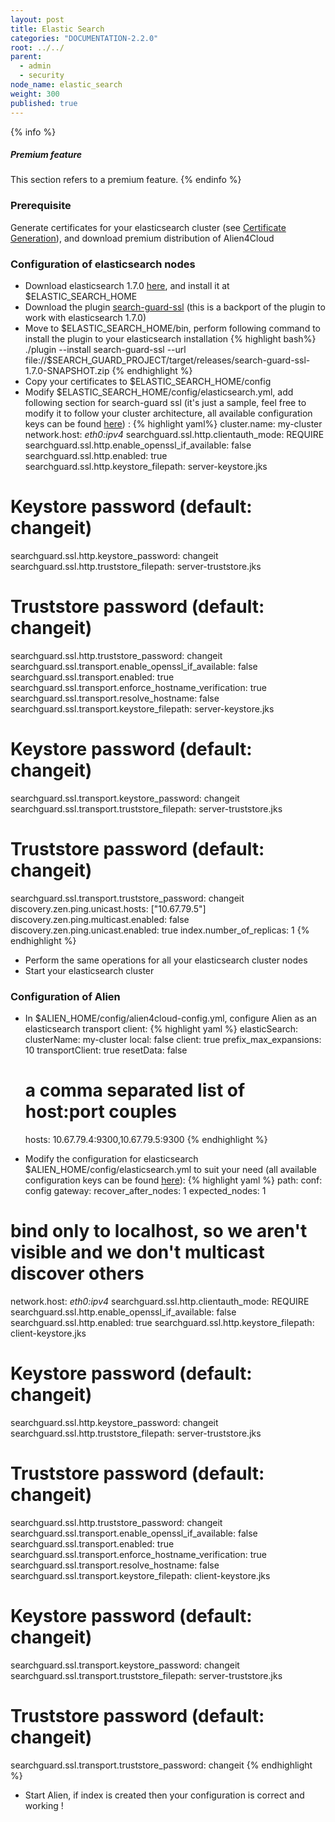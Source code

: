 ```yaml
---
layout: post
title: Elastic Search
categories: "DOCUMENTATION-2.2.0"
root: ../../
parent:
  - admin
  - security
node_name: elastic_search
weight: 300
published: true
---
```


{% info %}
<h5>Premium feature</h5>
This section refers to a premium feature.
{% endinfo %}

### Prerequisite

Generate certificates for your elasticsearch cluster (see [Certificate Generation](#/documentation/2.2.0/admin_guide/certificates.html)), and download premium distribution of Alien4Cloud

### Configuration of elasticsearch nodes

* Download elasticsearch 1.7.0 [here](https://download.elastic.co/elasticsearch/elasticsearch/elasticsearch-1.7.0.tar.gz), and install it at $ELASTIC_SEARCH_HOME
* Download the plugin [search-guard-ssl](http://fastconnect.org/maven/service/local/artifact/maven/redirect?r=opensource&g=com.floragunn&a=search-guard-ssl&v=1.7.0&p=zip) (this is a backport of the plugin to work with elasticsearch 1.7.0)
* Move to  $ELASTIC_SEARCH_HOME/bin, perform following command to install the plugin to your elasticsearch installation
{% highlight bash%}
./plugin --install search-guard-ssl --url file://$SEARCH_GUARD_PROJECT/target/releases/search-guard-ssl-1.7.0-SNAPSHOT.zip
{% endhighlight %}
* Copy your certificates to $ELASTIC_SEARCH_HOME/config
* Modify $ELASTIC_SEARCH_HOME/config/elasticsearch.yml, add following section for search-guard ssl (it's just a sample, feel free to modify it to follow your cluster architecture, all available configuration keys can be found [here](https://github.com/alien4cloud/search-guard-ssl/blob/master/searchguard-ssl-config-template.yml)) :
{% highlight yaml%}
cluster.name: my-cluster
network.host: _eth0:ipv4_
searchguard.ssl.http.clientauth_mode: REQUIRE
searchguard.ssl.http.enable_openssl_if_available: false
searchguard.ssl.http.enabled: true
searchguard.ssl.http.keystore_filepath: server-keystore.jks
# Keystore password (default: changeit)
searchguard.ssl.http.keystore_password: changeit
searchguard.ssl.http.truststore_filepath: server-truststore.jks
# Truststore password (default: changeit)
searchguard.ssl.http.truststore_password: changeit
searchguard.ssl.transport.enable_openssl_if_available: false
searchguard.ssl.transport.enabled: true
searchguard.ssl.transport.enforce_hostname_verification: true
searchguard.ssl.transport.resolve_hostname: false
searchguard.ssl.transport.keystore_filepath: server-keystore.jks
# Keystore password (default: changeit)
searchguard.ssl.transport.keystore_password: changeit
searchguard.ssl.transport.truststore_filepath: server-truststore.jks
# Truststore password (default: changeit)
searchguard.ssl.transport.truststore_password: changeit
discovery.zen.ping.unicast.hosts: ["10.67.79.5"]
discovery.zen.ping.multicast.enabled: false
discovery.zen.ping.unicast.enabled: true
index.number_of_replicas: 1
{% endhighlight %}
* Perform the same operations for all your elasticsearch cluster nodes
* Start your elasticsearch cluster

### Configuration of Alien

* In $ALIEN_HOME/config/alien4cloud-config.yml, configure Alien as an elasticsearch transport client:
{% highlight yaml %}
elasticSearch:
  clusterName: my-cluster
  local: false
  client: true
  prefix_max_expansions: 10
  transportClient: true
  resetData: false
  # a comma separated list of host:port couples
  hosts: 10.67.79.4:9300,10.67.79.5:9300
{% endhighlight %}

* Modify the configuration for elasticsearch $ALIEN_HOME/config/elasticsearch.yml to suit your need (all available configuration keys can be found [here](https://github.com/alien4cloud/search-guard-ssl/blob/master/searchguard-ssl-config-template.yml)):
{% highlight yaml %}
path:
  conf: config
gateway:
  recover_after_nodes: 1
  expected_nodes: 1
# bind only to localhost, so we aren't visible and we don't multicast discover others
network.host: _eth0:ipv4_
searchguard.ssl.http.clientauth_mode: REQUIRE
searchguard.ssl.http.enable_openssl_if_available: false
searchguard.ssl.http.enabled: true
searchguard.ssl.http.keystore_filepath: client-keystore.jks
# Keystore password (default: changeit)
searchguard.ssl.http.keystore_password: changeit
searchguard.ssl.http.truststore_filepath: server-truststore.jks
# Truststore password (default: changeit)
searchguard.ssl.http.truststore_password: changeit
searchguard.ssl.transport.enable_openssl_if_available: false
searchguard.ssl.transport.enabled: true
searchguard.ssl.transport.enforce_hostname_verification: true
searchguard.ssl.transport.resolve_hostname: false
searchguard.ssl.transport.keystore_filepath: client-keystore.jks
# Keystore password (default: changeit)
searchguard.ssl.transport.keystore_password: changeit
searchguard.ssl.transport.truststore_filepath: server-truststore.jks
# Truststore password (default: changeit)
searchguard.ssl.transport.truststore_password: changeit
{% endhighlight %}
* Start Alien, if index is created then your configuration is correct and working !